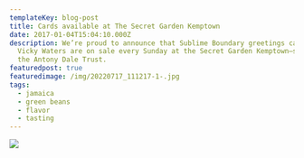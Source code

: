 ```yaml
---
templateKey: blog-post
title: Cards available at The Secret Garden Kemptown
date: 2017-01-04T15:04:10.000Z
description: We’re proud to announce that Sublime Boundary greetings cards by
  Vicky Waters are on sale every Sunday at the Secret Garden Kemptown—supporting
  the Antony Dale Trust.
featuredpost: true
featuredimage: /img/20220717_111217-1-.jpg
tags:
  - jamaica
  - green beans
  - flavor
  - tasting
---
```

![](/img/20220717_111217-1-.jpg)